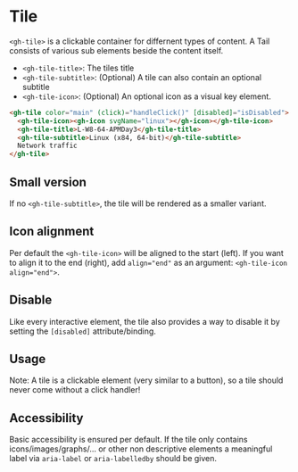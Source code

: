 # Tile

`<gh-tile>` is a clickable container for differnent types of content. A Tail consists of various sub elements beside the content itself.
- `<gh-tile-title>`: The tiles title
- `<gh-tile-subtitle>`: (Optional) A tile can also contain an optional subtitle
- `<gh-tile-icon>`: (Optional) An optional icon as a visual key element.

```html
<gh-tile color="main" (click)="handleClick()" [disabled]="isDisabled">
  <gh-tile-icon><gh-icon svgName="linux"></gh-icon></gh-tile-icon>
  <gh-tile-title>L-W8-64-APMDay3</gh-tile-title>
  <gh-tile-subtitle>Linux (x84, 64-bit)</gh-tile-subtitle>
  Network traffic
</gh-tile>
```

## Small version
If no `<gh-tile-subtitle>`, the tile will be rendered as a smaller variant.

## Icon alignment
Per default the `<gh-tile-icon>` will be aligned to the start (left).
If you want to align it to the end (right), add `align="end"` as an argument: `<gh-tile-icon align="end">`.

## Disable
Like every interactive element, the tile also provides a way to disable it by setting the `[disabled]` attribute/binding.

## Usage
Note: A tile is a clickable element (very similar to a button), so a tile should never come without a click handler!

## Accessibility
Basic accessibility is ensured per default. If the tile only contains icons/images/graphs/... or other non descriptive elements a meaningful label via `aria-label` or `aria-labelledby` should be given.
